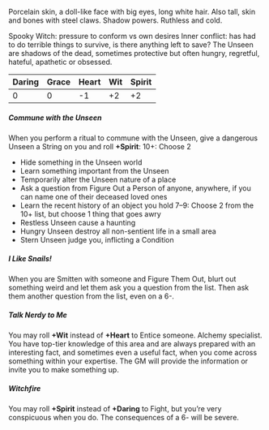 Porcelain skin, a doll-like face with big eyes, long white hair. Also tall, skin and bones with steel claws. Shadow powers. Ruthless and cold.

Spooky Witch: pressure to conform vs own desires
Inner conflict: has had to do terrible things to survive, is there anything left to save?
The Unseen are shadows of the dead, sometimes protective but often hungry, regretful, hateful, apathetic or obsessed.

| Daring | Grace | Heart | Wit | Spirit |
| --- | --- | --- | --- | --- |
| 0 | 0 | -1 | +2 | +2 |

##### Commune with the Unseen
When you perform a ritual to commune with the Unseen, give a dangerous Unseen a String on you and roll **+Spirit**:
10+: Choose 2
* Hide something in the Unseen world
* Learn something important from the Unseen
* Temporarily alter the Unseen nature of a place
* Ask a question from Figure Out a Person of anyone, anywhere, if you can name one of their deceased loved ones
* Learn the recent history of an object you hold
7–9: Choose 2 from the 10+ list, but choose 1 thing that goes awry
* Restless Unseen cause a haunting
* Hungry Unseen destroy all non-sentient life in a small area
* Stern Unseen judge you, inflicting a Condition
##### I Like Snails!
When you are Smitten with someone and Figure Them Out, blurt out something weird and let them ask you a question from the list. Then ask them another question from the list, even on a 6-.
##### Talk Nerdy to Me
You may roll **+Wit** instead of **+Heart** to Entice someone.
Alchemy specialist. You have top-tier knowledge of this area and are always prepared with an interesting fact, and sometimes even a useful fact, when you come across something within your expertise. The GM will provide the information or invite you to make something up.
##### Witchfire
You may roll **+Spirit** instead of **+Daring** to Fight, but you’re very conspicuous when you do. The consequences of a 6- will be severe.